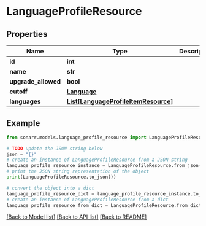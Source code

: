 # LanguageProfileResource


## Properties

Name | Type | Description | Notes
------------ | ------------- | ------------- | -------------
**id** | **int** |  | [optional] 
**name** | **str** |  | [optional] 
**upgrade_allowed** | **bool** |  | [optional] 
**cutoff** | [**Language**](Language.md) |  | [optional] 
**languages** | [**List[LanguageProfileItemResource]**](LanguageProfileItemResource.md) |  | [optional] 

## Example

```python
from sonarr.models.language_profile_resource import LanguageProfileResource

# TODO update the JSON string below
json = "{}"
# create an instance of LanguageProfileResource from a JSON string
language_profile_resource_instance = LanguageProfileResource.from_json(json)
# print the JSON string representation of the object
print(LanguageProfileResource.to_json())

# convert the object into a dict
language_profile_resource_dict = language_profile_resource_instance.to_dict()
# create an instance of LanguageProfileResource from a dict
language_profile_resource_from_dict = LanguageProfileResource.from_dict(language_profile_resource_dict)
```
[[Back to Model list]](../README.md#documentation-for-models) [[Back to API list]](../README.md#documentation-for-api-endpoints) [[Back to README]](../README.md)


